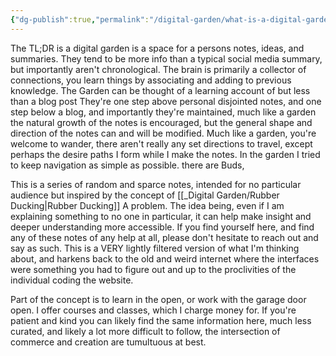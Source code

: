 ```yaml
---
{"dg-publish":true,"permalink":"/digital-garden/what-is-a-digital-garden/","noteIcon":"1","created":"2025-04-06T11:48:20.293-04:00","updated":"2025-04-06T13:21:08.475-04:00"}
---
```



The TL;DR is a digital garden is a space for a persons notes, ideas, and summaries. They tend to be more info than a typical social media summary, but importantly aren't chronological.  The brain is primarily a collector of connections, you learn things by associating and adding to previous knowledge. The Garden can be thought of a learning account of   but less than a blog post They're one step above personal disjointed notes, and one step below a blog, and importantly they're maintained, much like a garden the natural growth of the notes is encouraged, but the general shape and direction of the notes can and will be modified.  Much like a garden, you're welcome to wander, there aren't really any set directions to travel, except perhaps the desire paths I form while I make the notes. In the garden I tried to keep navigation as simple as possible. there are Buds, 

This is a series of random and sparce notes, intended for no particular audience but inspired by the concept of [[_Digital Garden/Rubber Ducking\|Rubber Ducking]] A problem. The idea being, even if I am explaining something to no one in particular, it can help make insight and deeper understanding more accessible.  If you find yourself here, and find any of these notes of any help at all, please don't hesitate to reach out and say as such.  This is a VERY lightly filtered version of what I'm thinking about, and harkens back to the old and weird internet where the interfaces were something you had to figure out and up to the proclivities of the individual coding the website. 

Part of the concept is to learn in the open, or work with the garage door open.  I offer courses and classes,  which I charge money for. If you're patient and kind you can likely find the same information here, much less curated, and likely a lot more difficult to follow, the intersection of commerce and creation are tumultuous at best.  